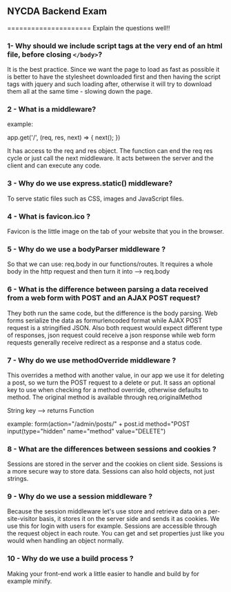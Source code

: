 ## NYCDA Backend Exam
=====================
Explain the questions well!!

### 1- Why should we include script tags at the very end of an html file, before closing  ```</body>```?

It is the best practice. Since we want the page to load as fast as possible it is better to have the stylesheet downloaded first and then having the script tags with jquery and such loading after, otherwise it will try to download them all at the same time - slowing down the page.

### 2 - What is a middleware?
example:

app.get('/', (req, res, next) => {
   next();
   })

It has access to the req and res object. The function can end the req res cycle or just call the next middleware.
It acts between the server and the client and can execute any code.

### 3 - Why do we use express.static() middleware?

To serve static files such as CSS, images and JavaScript files.

### 4 - What is favicon.ico ?

Favicon is the little image on the tab of your website that you in the browser.

### 5 - Why do we use a bodyParser middleware ?

So that we can use: req.body in our functions/routes. It requires a whole body in the http request and then turn it into --> req.body

### 6 - What is the difference between parsing a data received from a web form with POST and an AJAX POST request?

They both run the same code, but the difference is the body parsing. Web forms serialize the data as formurlencoded format while AJAX POST request is a stringified JSON. Also both request would expect different type of responses, json request could receive a json response while web form requests generally receive redirect as a response and a status code.

### 7 - Why do we use methodOverride middleware ?

This overrides a method with another value, in our app we use it for deleting a post, so we turn the POST request to a delete or put.
It sass an optional key to use when checking for a method override, otherwise defaults to method.
The original method is available through req.originalMethod

String key --> returns Function

example:
form(action="/admin/posts/" + post.id method="POST
input(type="hidden" name="method" value="DELETE")

### 8 - What are the differences between sessions and cookies ?

Sessions are stored in the server and the cookies on client side. Sessions is a more secure way to store data.
Sessions can also hold objects, not just strings.

### 9 - Why do we use a session middleware ?

Because the session middleware let's use store and retrieve data on a per-site-visitor basis, it stores it on the server side and sends it as cookies. We use this for login with users for example. Sessions are accessible through the request object in each route. You can get and set properties just like you would when handling an object normally.

### 10 - Why do we use a build process ?

Making your front-end work a little easier to handle and build by for example minify.
